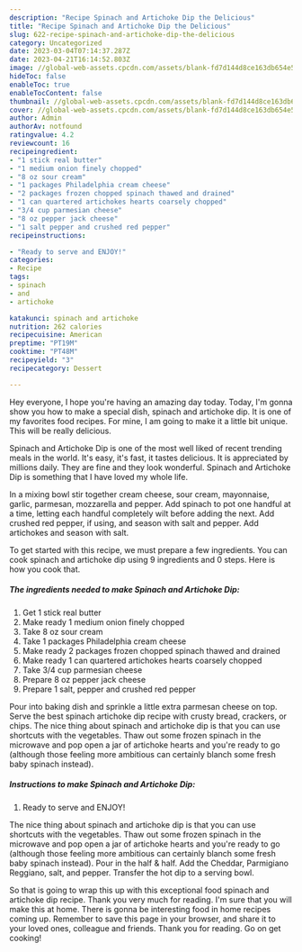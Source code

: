 ```yaml
---
description: "Recipe Spinach and Artichoke Dip the Delicious"
title: "Recipe Spinach and Artichoke Dip the Delicious"
slug: 622-recipe-spinach-and-artichoke-dip-the-delicious
category: Uncategorized
date: 2023-03-04T07:14:37.287Z
date: 2023-04-21T16:14:52.803Z
image: //global-web-assets.cpcdn.com/assets/blank-fd7d144d8ce163db654e5a02c40b08a2775adb7897d16e4062681dc7e1b2800f.png
hideToc: false
enableToc: true
enableTocContent: false
thumbnail: //global-web-assets.cpcdn.com/assets/blank-fd7d144d8ce163db654e5a02c40b08a2775adb7897d16e4062681dc7e1b2800f.png
cover: //global-web-assets.cpcdn.com/assets/blank-fd7d144d8ce163db654e5a02c40b08a2775adb7897d16e4062681dc7e1b2800f.png
author: Admin
authorAv: notfound
ratingvalue: 4.2
reviewcount: 16
recipeingredient:
- "1 stick real butter"
- "1 medium onion finely chopped"
- "8 oz sour cream"
- "1 packages Philadelphia cream cheese"
- "2 packages frozen chopped spinach thawed and drained"
- "1 can quartered artichokes hearts coarsely chopped"
- "3/4 cup parmesian cheese"
- "8 oz pepper jack cheese"
- "1 salt pepper and crushed red pepper"
recipeinstructions:

- "Ready to serve and ENJOY!"
categories:
- Recipe
tags:
- spinach
- and
- artichoke

katakunci: spinach and artichoke 
nutrition: 262 calories
recipecuisine: American
preptime: "PT19M"
cooktime: "PT48M"
recipeyield: "3"
recipecategory: Dessert

---
```



Hey everyone, I hope you're having an amazing day today. Today, I'm gonna show you how to make a special dish, spinach and artichoke dip. It is one of my favorites food recipes. For mine, I am going to make it a little bit unique. This will be really delicious.

Spinach and Artichoke Dip is one of the most well liked of recent trending meals in the world. It's easy, it's fast, it tastes delicious. It is appreciated by millions daily. They are fine and they look wonderful. Spinach and Artichoke Dip is something that I have loved my whole life.

In a mixing bowl stir together cream cheese, sour cream, mayonnaise, garlic, parmesan, mozzarella and pepper. Add spinach to pot one handful at a time, letting each handful completely wilt before adding the next. Add crushed red pepper, if using, and season with salt and pepper. Add artichokes and season with salt.


To get started with this recipe, we must prepare a few ingredients. You can cook spinach and artichoke dip using 9 ingredients and 0 steps. Here is how you cook that.

<!--inarticleads1-->

##### The ingredients needed to make Spinach and Artichoke Dip:

1. Get 1 stick real butter
1. Make ready 1 medium onion finely chopped
1. Take 8 oz sour cream
1. Take 1 packages Philadelphia cream cheese
1. Make ready 2 packages frozen chopped spinach thawed and drained
1. Make ready 1 can quartered artichokes hearts coarsely chopped
1. Take 3/4 cup parmesian cheese
1. Prepare 8 oz pepper jack cheese
1. Prepare 1 salt, pepper and crushed red pepper


Pour into baking dish and sprinkle a little extra parmesan cheese on top. Serve the best spinach artichoke dip recipe with crusty bread, crackers, or chips. The nice thing about spinach and artichoke dip is that you can use shortcuts with the vegetables. Thaw out some frozen spinach in the microwave and pop open a jar of artichoke hearts and you&#39;re ready to go (although those feeling more ambitious can certainly blanch some fresh baby spinach instead). 

<!--inarticleads2-->

##### Instructions to make Spinach and Artichoke Dip:


1. Ready to serve and ENJOY!

The nice thing about spinach and artichoke dip is that you can use shortcuts with the vegetables. Thaw out some frozen spinach in the microwave and pop open a jar of artichoke hearts and you&#39;re ready to go (although those feeling more ambitious can certainly blanch some fresh baby spinach instead). Pour in the half &amp; half. Add the Cheddar, Parmigiano Reggiano, salt, and pepper. Transfer the hot dip to a serving bowl. 

So that is going to wrap this up with this exceptional food spinach and artichoke dip recipe. Thank you very much for reading. I'm sure that you will make this at home. There is gonna be interesting food in home recipes coming up. Remember to save this page in your browser, and share it to your loved ones, colleague and friends. Thank you for reading. Go on get cooking!
